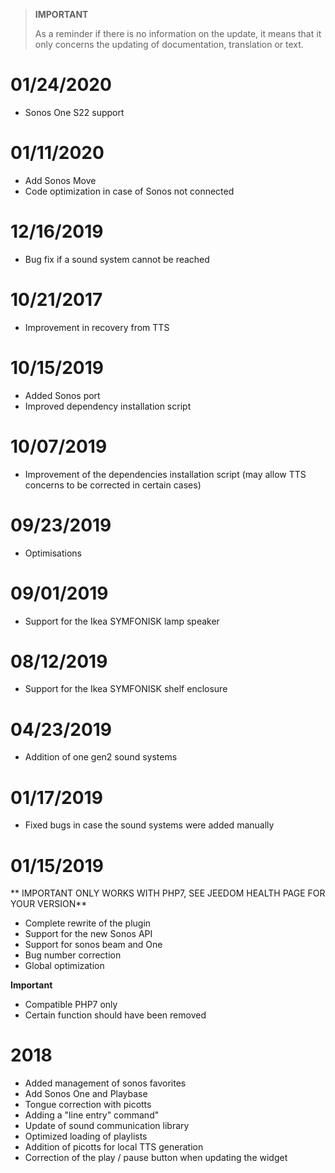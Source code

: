 >**IMPORTANT**
>
>As a reminder if there is no information on the update, it means that it only concerns the updating of documentation, translation or text.

# 01/24/2020

- Sonos One S22 support

# 01/11/2020

- Add Sonos Move
- Code optimization in case of Sonos not connected

# 12/16/2019

- Bug fix if a sound system cannot be reached

# 10/21/2017

- Improvement in recovery from TTS

# 10/15/2019

- Added Sonos port
- Improved dependency installation script

# 10/07/2019

- Improvement of the dependencies installation script (may allow TTS concerns to be corrected in certain cases)

# 09/23/2019

- Optimisations

# 09/01/2019

- Support for the Ikea SYMFONISK lamp speaker

# 08/12/2019

- Support for the Ikea SYMFONISK shelf enclosure

# 04/23/2019

- Addition of one gen2 sound systems

# 01/17/2019

- Fixed bugs in case the sound systems were added manually

# 01/15/2019

** IMPORTANT ONLY WORKS WITH PHP7, SEE JEEDOM HEALTH PAGE FOR YOUR VERSION**

- Complete rewrite of the plugin
- Support for the new Sonos API
- Support for sonos beam and One
- Bug number correction
- Global optimization

**Important**
- Compatible PHP7 only
- Certain function should have been removed


# 2018

- 	Added management of sonos favorites
-   Add Sonos One and Playbase
-   Tongue correction with picotts
-   Adding a "line entry" command"
-   Update of sound communication library
-   Optimized loading of playlists
-   Addition of picotts for local TTS generation
-   Correction of the play / pause button when updating the widget

